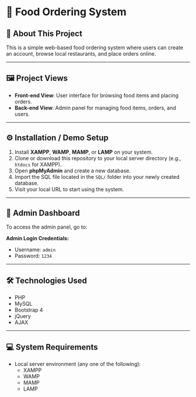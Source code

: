 # 🍔 Food Ordering System

## 📌 About This Project

This is a simple web-based food ordering system where users can create an account, browse local restaurants, and place orders online.

---

## 🖼️ Project Views

- **Front-end View**: User interface for browsing food items and placing orders.
- **Back-end View**: Admin panel for managing food items, orders, and users.

---

## ⚙️ Installation / Demo Setup

1. Install **XAMPP**, **WAMP**, **MAMP**, or **LAMP** on your system.
2. Clone or download this repository to your local server directory (e.g., `htdocs` for XAMPP).
3. Open **phpMyAdmin** and create a new database.
4. Import the SQL file located in the `SQL/` folder into your newly created database.
5. Visit your local URL to start using the system.

---

## 🔐 Admin Dashboard

To access the admin panel, go to:

**Admin Login Credentials:**
- Username: `admin`
- Password: `1234`

---

## 🛠️ Technologies Used

- PHP  
- MySQL  
- Bootstrap 4  
- jQuery  
- AJAX

---

## 💻 System Requirements

- Local server environment (any one of the following):
  - XAMPP
  - WAMP
  - MAMP
  - LAMP
